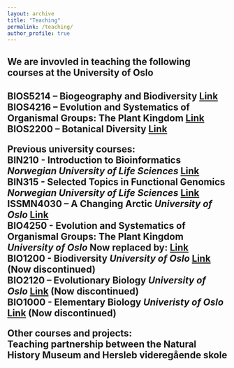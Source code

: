 ```yaml
---
layout: archive
title: "Teaching"
permalink: /teaching/
author_profile: true
---
```

<h2>We are invovled in teaching the following courses at the University of Oslo<h2>

**BIOS5214 – Biogeography and Biodiversity** [Link](https://www.uio.no/studier/emner/matnat/ibv/BIOS5214/index-eng.html)  
**BIOS4216 – Evolution and Systematics of Organismal Groups: The Plant Kingdom** [Link](https://www.uio.no/studier/emner/matnat/ibv/BIOS4216/index-eng.html)  
**BIOS2200 – Botanical Diversity** [Link](https://www.uio.no/studier/emner/matnat/ibv/BIOS2200/index-eng.html)  

Previous university courses:  
**BIN210 - Introduction to Bioinformatics** *Norwegian University of Life Sciences* [Link](https://www.nmbu.no/en/course/BIN210)  
**BIN315 - Selected Topics in Functional Genomics** *Norwegian University of Life Sciences* [Link](https://www.nmbu.no/en/course/bin315)   
**ISSMN4030 – A Changing Arctic** *University of Oslo* [Link](https://www.uio.no/studier/emner/iss/nora-sommerskolen/ISSMN4030/)  
**BIO4250 - Evolution and Systematics of Organismal Groups: The Plant Kingdom** *University of Oslo* Now replaced by: [Link](https://www.uio.no/studier/emner/matnat/ibv/BIOS4216/index-eng.html)  
**BIO1200 - Biodiversity** *University of Oslo* [Link](https://www.uio.no/studier/emner/matnat/ibv/nedlagte-emner/BIO1200/index-eng.html) (Now discontinued)  
**BIO2120 – Evolutionary Biology** *University of Oslo* [Link](https://www.uio.no/studier/emner/matnat/ibv/nedlagte-emner/BIO2120/index-eng.html) (Now discontinued)  
**BIO1000 - Elementary Biology** *Univeristy of Oslo* [Link](https://www.uio.no/studier/emner/matnat/ibv/nedlagte-emner/BIO1000/index-eng.html) (Now discontinued)  

Other courses and projects:   
**Teaching partnership between the Natural History Museum and Hersleb videregående skole**  
